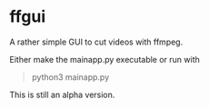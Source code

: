 # ffgui
A rather simple GUI to cut videos with ffmpeg.

Either make the mainapp.py executable or run with
> python3 mainapp.py

This is still an alpha version.
